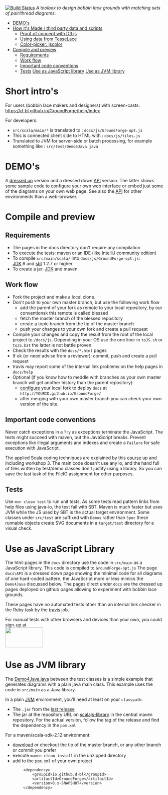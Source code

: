 [![Build Status](https://travis-ci.org/d-bl/GroundForge.svg?branch=master)](https://travis-ci.org/d-bl/GroundForge) 
_A toolbox to design bobbin lace grounds with matching sets of pair/thread diagrams._

- [DEMO's](#demo-s)
- [How it's Made / third party data and scripts](#how-it-s-made---third-party-data-and-scripts)
  * [Proof of concept with D3.js](#proof-of-concept-with-d3js)
  * [Using data from TesseLace](#using-data-from-tesselace)
  * [Color-picker: jscolor](#color-picker--jscolor)
- [Compile and preview](#compile-and-preview)
  * [Requirements](#requirements)
  * [Work flow](#work-flow)
  * [Important code conventions](#important-code-conventions)
  * [Tests](#tests)
  [Use as JavaScript library](#use-as-javascript-library)
  [Use as JVM library](#use-as-jvm-library)


Short intro's
=============
For users (bobbin lace makers and designers) with screen-casts:<br>
https://d-bl.github.io/GroundForge/help/index

For developers:
* `src/scala/main/*` is translated to : `docs/js/GroundForge-opt.js`
* This is connected client side to HTML with : `docs/js/tiles.js`
* Translated to JVM for server-side or batch processing, for example something like : `src/test/Demo4Java.java`


DEMO's
======

A [dressed up](https://d-bl.github.io/GroundForge/tiles?patchWidth=12&patchHeight=12&a1=ct&b1=ct&c1=ctc&d1=ctc&b2=ctc&d2=ctc&a3=ct&c3=ct&footside=b,-,a,-&tile=831,4-7,-5-&footsideStitch=ctctt&tileStitch=ctc&headsideStitch=ctctt&shiftColsSW=-2&shiftRowsSW=2&shiftColsSE=2&shiftRowsSE=2) version and a dressed down [API](https://d-bl.github.io/GroundForge/API/) version.
The latter shows some sample code to configure your own web interface or embed just some of the diagrams on your own web page. 
See also the [API](https://d-bl.github.io/GroundForge/docs/API.md) for other environments than a web-browser.


Compile and preview
===================

Requirements
------------

- The pages in the docs directory don't require any compilation
- To execute the tests: maven or an IDE (like IntelliJ community edition)
- To compile `src/main/scala/` into `docs/js/GroundForge-opt.js`:  
  [JDK] 8 and [sbt] 1.2.7 or higher
- To create a jar: [JDK] and maven

[JDK]: https://adoptopenjdk.net/releases.html
[sbt]: https://www.scala-sbt.org/1.x/docs/Setup.html

Work flow
---------

- Fork the project and make a local clone.
- Don't push to your own master branch, but use the following work flow
  - add the parent of your fork as remote to your local repository, by our conventionsk this remote is called blessed
  - fetch the master branch of the blessed repository
  - create a topic branch from the tip of the master branch
  - push your changes to your own fork and create a pull request
- Compile your changes and copy the result from the root of the local project to `/docs/js`.
  Depending in your OS use the one liner in `toJS.sh` or `toJS.bat` the latter is not battle proven.
- Check the results with the `docs/*.html` pages
- If ok (or need advise from a reviewer): commit, push and create a pull request 
- travis may report some of the internal link problems on the help pages in `docs/help`
- Optional (if you know how to meddle with branches as your own master branch
  will get another history than the parent repository):
  - [configure] your local fork to deploy `docs` at `http://YOURID.github.io/GroundForge/` 
  - after merging with your own master branch you can check your own version of the site.

[configure]: https://help.github.com/articles/configuring-a-publishing-source-for-github-pages/#publishing-your-github-pages-site-from-a-docs-folder-on-your-master-branch


Important code conventions
--------------------------

Never catch exceptions in a `Try` as exceptions terminate the JavaScript. The tests might succeed with maven, but the JavaScript breaks. Prevent exceptions like illegal arguments and indexes and create a `Failure` for safe execution with JavaScript.

The applied Scala coding techniques are explained by this [course] up and including workshop 3. The main code doesn't use any io, and the hand full of files written by test/demo classes don't justify using a library. So you can save the last task of the FileIO assignment for other purposes.

[course]: https://github.com/DANS-KNAW/course-scala


Tests
-----

Use `mvn clean test` to run unit tests. As some tests read pattern links from help files using java-io, the test fail with SBT.
Maven is much faster but uses JVM while the JS used by SBT is the actual target environment.
Some classes under `src/test` are suffixed with `Demos` rather than `Spec` these runnable objects create SVG documents in a `target/test` directory for a visual check.

Use as JavaScript Library
=========================

The html pages in the `docs` directory use the code in `src/main` as a JavaScript library.
This code is compiled to `GroundForge-opt.js`
The page `docs\API` is a dressed down page showing the minimal code for all diagrams of one hard-coded pattern,
the JavaScript more or less mimics the `Demo4Java` discussed below.
The pages direct under `docs` are the dressed up pages
deployed on github pages allowing to experiment with bobbin lace grounds. 

These pages have no automated tests
other than an internal link checker in the Ruby task by the [travis](https://travis-ci.org/d-bl/GroundForge) job.

For manual tests with other browsers and devices than your own, you could sign-up at
<br><a href="http://browserstack.com/"><img src="https://p14.zdusercontent.com/attachment/1015988/2pBNLzsRzHKyVmXhbPYFfcqi2?token=eyJhbGciOiJkaXIiLCJlbmMiOiJBMTI4Q0JDLUhTMjU2In0..u4MOjDBdY7uyB7AqmHgHyw.OG_ZUr4mjWRjpV4IE5UH_bEtx-L-4NHCjNVSBjFvNP9X9ugBGhbEmHXVTJlpI-UBmAFBTl2SVYLgE4G474L0Hu37sYTtC5G3ehtEdiUYPn2R-MfM9cxUCJVP_T1PYk9_kZowoF2wSPFvaWphfvO9bk-hykkhDfPeFQ2BHsJlTlHbpNq8Icd4sveUMnJl0zFiy-h3kGo0ImQLRZnNsmEa3qx7JTINhL-bAUpGQKmdpvWAFVhtUIz8ZkntxRnuNi5EtXD1P4tucKH8kSt5gJXnSU_O0M0Ka_pTJgVXpEQMvTs.it94EtvuwAOOEjIRwQ7z1w" width="120" height="63"></a>

Use as JVM library
==================

The [Demo4Java.java](https://github.com/d-bl/GroundForge/blob/119-layout/src/test/scala/dibl/Demo4Java.java)
between the test classes is a simple example that generates diagrams with a plain java main class.
This example uses the code in `src/main` as a Java library. 

In a plain [JVM](https://www.w3schools.com/java/java_getstarted.asp)
environment, you'll need at least on your `classpath`: 
* The `.jar` from the [last release](https://github.com/d-bl/GroundForge/releases)
* The jar at the repository URL on [scalajs-library](https://maven-repository.com/artifact/org.scala-js/scalajs-library_2.12/0.6.26)
  in the central maven repository. For the actual version, follow the tag of the release
  and find the dependency in the `pom.xml`

For a maven/scala-sdk-2.12 environment:
* [download](https://github.com/d-bl/GroundForge/) or checkout the tip of the master branch, or any other branch or commit you prefer 
* execute `maven clean install` in the unzipped directory
* add to the `pom.xml` of your own project
```
        <dependency>
            <groupId>io.github.d-bl</groupId>
            <artifactId>GroundForge</artifactId>
            <version>0.x-SNAPSHOT</version>
        </dependency>
```

